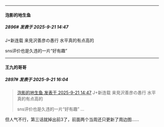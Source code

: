 ﻿
*****

####  泡影的地生鱼  
##### 2896#       发表于 2025-9-21 14:47

J+新连载 来見沢善彦の愚行 水平真的有点高的

sns评价也是久违的一片“好有趣”


*****

####  王九的哥哥  
##### 2897#       发表于 2025-9-21 16:04

<blockquote><a href="httphttps://stage1st.com/2b/forum.php?mod=redirect&amp;goto=findpost&amp;pid=68465527&amp;ptid=1924836" target="_blank">泡影的地生鱼 发表于 2025-9-21 14:47</a>
J+新连载 来見沢善彦の愚行 水平真的有点高的

sns评价也是久违的一片“好有趣” ...</blockquote>
但人气不行，第三话就掉出前3了，前面两个当周还只更新了周边图……


